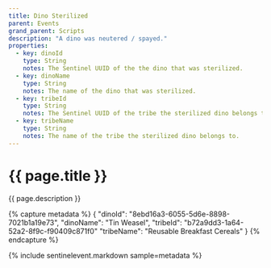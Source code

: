 ```yaml
---
title: Dino Sterilized
parent: Events
grand_parent: Scripts
description: "A dino was neutered / spayed."
properties:
  - key: dinoId
    type: String
    notes: The Sentinel UUID of the the dino that was sterilized.
  - key: dinoName
    type: String
    notes: The name of the dino that was sterilized.
  - key: tribeId
    type: String
    notes: The Sentinel UUID of the tribe the sterilized dino belongs to.
  - key: tribeName
    type: String
    notes: The name of the tribe the sterilized dino belongs to.
---
```

# {{ page.title }}

{{ page.description }}

{% capture metadata %}
{
  "dinoId": "8ebd16a3-6055-5d6e-8898-7021b1a19e73",
  "dinoName": "Tin Weasel",
  "tribeId": "b72a9dd3-1a64-52a2-8f9c-f90409c871f0"
  "tribeName": "Reusable Breakfast Cereals"
}
{% endcapture %}

{% include sentinelevent.markdown sample=metadata %}

